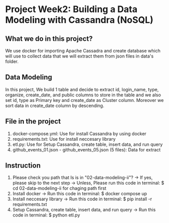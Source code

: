 # Project Week2: Building a Data Modeling with Cassandra (NoSQL)

## What we do in this project?
We use docker for importing Apache Cassadra and create database which will use to collect data that we will extract them from json files in data's folder.

## Data Modeling
In this project, We build 1 table and decide to extract id, login_name, type, organize, create_date, and public columns to store in the table and we also set id, type as Primary key and create_date as Cluster column. Moreover we sort data in create_date column by descending.


## File in the project
1. docker-compose.yml:  Use for install Cassandra by using docker
2. requirements.txt:  Use for install neccesary library
3. etl.py:  Use for Setup Cassandra, create table, insert data, and run query
4. github_events_01.json - github_events_05.json (5 files):  Data for extract


## Instruction
1. Please check you path that Is is in "02-data-modeling-ii"? 
-> If yes, please skip to the next step
-> Unless, Please run this code in terminal: $ cd 02-data-modeling-ii for chaging path first
2. Install docker -> Run this code in terminal: $ docker compose up
3. Install neccesary library -> Run this code in terminal: $ pip install -r requirements.txt
4. Setup Cassandra, create table, insert data, and run query -> Run this code in terminal: $ python etl.py